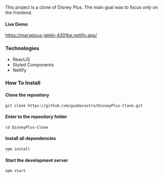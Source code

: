 This project is a clone of Disney Plus. 
The main goal was to focus only on the frontend.

#### Live Demo
 https://marvelous-jalebi-4301be.netlify.app/

### Technologies
- ReactJS
- Styled Components
- Netlify

### How To Install

#### Clone the repository
```console
git clone https://github.com/guadacastro/DisneyPlus-Clone.git
```
#### Enter to the repository folder
 ```console
cd DisneyPlus-Clone
```
#### Install all dependencies
 ```console
npm install
``` 
#### Start the development server
 ```console
npm start
```
